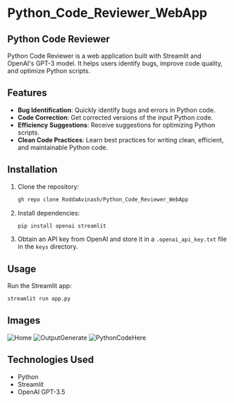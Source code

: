 # Python_Code_Reviewer_WebApp

## Python Code Reviewer

Python Code Reviewer is a web application built with Streamlit and OpenAI's GPT-3 model. It helps users identify bugs, improve code quality, and optimize Python scripts.

## Features

- **Bug Identification**: Quickly identify bugs and errors in Python code.
- **Code Correction**: Get corrected versions of the input Python code.
- **Efficiency Suggestions**: Receive suggestions for optimizing Python scripts.
- **Clean Code Practices**: Learn best practices for writing clean, efficient, and maintainable Python code.

## Installation

1. Clone the repository:

    ```bash
    gh repo clone RoddaAvinash/Python_Code_Reviewer_WebApp
    ```

2. Install dependencies:

    ```bash
    pip install openai streamlit
    ```

3. Obtain an API key from OpenAI and store it in a `.openai_api_key.txt` file in the `keys` directory.

## Usage

Run the Streamlit app:

```bash
streamlit run app.py
```
## Images
![Home](https://github.com/RoddaAvinash/Python_Code_Reviewer_WebApp/assets/155214451/dd081107-e600-4b84-b72d-4a9533e4e2c5)
![OutputGenerate](https://github.com/RoddaAvinash/Python_Code_Reviewer_WebApp/assets/155214451/cdfb140f-f1fa-45bd-bfe3-ba7210fab4f7)
![PythonCodeHere](https://github.com/RoddaAvinash/Python_Code_Reviewer_WebApp/assets/155214451/2775ac77-e93a-461c-a602-c357f14c8d57)



## Technologies Used
- Python
- Streamlit
- OpenAI GPT-3.5
